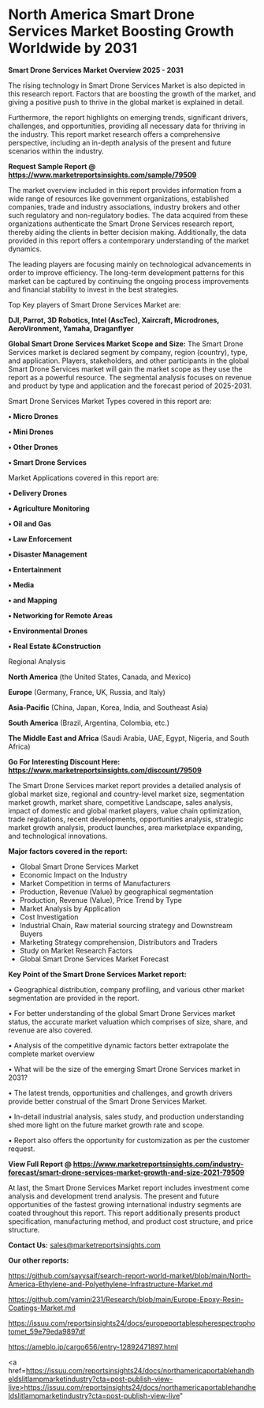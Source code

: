 # North America Smart Drone Services Market Boosting Growth Worldwide by 2031

<Strong> Smart Drone Services Market Overview 2025 - 2031</strong>

The rising technology in Smart Drone Services Market is also depicted in this research report. Factors that are boosting the growth of the market, and giving a positive push to thrive in the global market is explained in detail.

Furthermore, the report highlights on emerging trends, significant drivers, challenges, and opportunities, providing all necessary data for thriving in the industry. This report market research offers a comprehensive perspective, including an in-depth analysis of the present and future scenarios within the industry.

<strong>Request Sample Report @ <a href=https://www.marketreportsinsights.com/sample/79509>https://www.marketreportsinsights.com/sample/79509</a></strong>

The market overview included in this report provides information from a wide range of resources like government organizations, established companies, trade and industry associations, industry brokers and other such regulatory and non-regulatory bodies. The data acquired from these organizations authenticate the Smart Drone Services research report, thereby aiding the clients in better decision making. Additionally, the data provided in this report offers a contemporary understanding of the market dynamics.

The leading players are focusing mainly on technological advancements in order to improve efficiency. The long-term development patterns for this market can be captured by continuing the ongoing process improvements and financial stability to invest in the best strategies.

Top Key players of Smart Drone Services Market are:

<strong>DJI, Parrot, 3D Robotics, Intel (AscTec), Xaircraft, Microdrones, AeroVironment, Yamaha, Draganflyer</strong>

<strong><b>Global Smart Drone Services Market Scope and Size:</b></strong>
The Smart Drone Services market is declared segment by company, region (country), type, and application. Players, stakeholders, and other participants in the global Smart Drone Services market will gain the market scope as they use the report as a powerful resource. The segmental analysis focuses on revenue and product by type and application and the forecast period of 2025-2031.

Smart Drone Services Market Types covered in this report are:

<strong>• Micro Drones

• Mini Drones

• Other Drones

• Smart Drone Services</strong>

Market Applications covered in this report are:

<strong>• Delivery Drones

• Agriculture Monitoring

• Oil and Gas

• Law Enforcement

• Disaster Management

• Entertainment

• Media

• and Mapping

• Networking for Remote Areas

• Environmental Drones

• Real Estate &Construction</strong> 

Regional Analysis

<strong>North America</strong> (the United States, Canada, and Mexico)

<strong>Europe</strong> (Germany, France, UK, Russia, and Italy)

<strong>Asia-Pacific</strong> (China, Japan, Korea, India, and Southeast Asia)

<strong>South America</strong> (Brazil, Argentina, Colombia, etc.)

<strong>The Middle East and Africa</strong> (Saudi Arabia, UAE, Egypt, Nigeria, and South Africa)

<strong>Go For Interesting Discount Here: <a href=https://www.marketreportsinsights.com/discount/79509>https://www.marketreportsinsights.com/discount/79509</a></strong>

The Smart Drone Services market report provides a detailed analysis of global market size, regional and country-level market size, segmentation market growth, market share, competitive Landscape, sales analysis, impact of domestic and global market players, value chain optimization, trade regulations, recent developments, opportunities analysis, strategic market growth analysis, product launches, area marketplace expanding, and technological innovations.

<strong><b>Major factors covered in the report:</b></strong>
<ul>
  <li>Global Smart Drone Services Market </li>
  <li>Economic Impact on the Industry</li>
  <li>Market Competition in terms of Manufacturers</li>
  <li>Production, Revenue (Value) by geographical segmentation</li>
  <li>Production, Revenue (Value), Price Trend by Type</li>
  <li>Market Analysis by Application</li>
  <li>Cost Investigation</li>
  <li>Industrial Chain, Raw material sourcing strategy and Downstream Buyers</li>
  <li>Marketing Strategy comprehension, Distributors and Traders</li>
  <li>Study on Market Research Factors</li>
  <li>Global Smart Drone Services Market Forecast</li>
</ul>

<strong><b>Key Point of the Smart Drone Services Market report:</b></strong>

• Geographical distribution, company profiling, and various other market segmentation are provided in the report.

• For better understanding of the global Smart Drone Services market status, the accurate market valuation which comprises of size, share, and revenue are also covered.

• Analysis of the competitive dynamic factors better extrapolate the complete market overview

• What will be the size of the emerging Smart Drone Services market in 2031?

• The latest trends, opportunities and challenges, and growth drivers provide better construal of the Smart Drone Services Market.

• In-detail industrial analysis, sales study, and production understanding shed more light on the future market growth rate and scope.

• Report also offers the opportunity for customization as per the customer request.

<strong><b>View Full Report @ <a href=https://www.marketreportsinsights.com/industry-forecast/smart-drone-services-market-growth-and-size-2021-79509>https://www.marketreportsinsights.com/industry-forecast/smart-drone-services-market-growth-and-size-2021-79509</a></b></strong>


At last, the Smart Drone Services Market report includes investment come analysis and development trend analysis. The present and future opportunities of the fastest growing international industry segments are coated throughout this report. This report additionally presents product specification, manufacturing method, and product cost structure, and price structure.

<strong>Contact Us:</strong>
sales@marketreportsinsights.com

<strong>Our other reports:</strong>

<a href=https://github.com/sayysaif/search-report-world-market/blob/main/North-America-Ethylene-and-Polyethylene-Infrastructure-Market.md>https://github.com/sayysaif/search-report-world-market/blob/main/North-America-Ethylene-and-Polyethylene-Infrastructure-Market.md</a>

<a href=https://github.com/yamini231/Research/blob/main/Europe-Epoxy-Resin-Coatings-Market.md>https://github.com/yamini231/Research/blob/main/Europe-Epoxy-Resin-Coatings-Market.md</a>

<a href=https://issuu.com/reportsinsights24/docs/europeportablespherespectrophotomet_59e79eda9897df>https://issuu.com/reportsinsights24/docs/europeportablespherespectrophotomet_59e79eda9897df</a>

<a href=https://ameblo.jp/cargo656/entry-12892471897.html>https://ameblo.jp/cargo656/entry-12892471897.html</a>

<a href=https://issuu.com/reportsinsights24/docs/northamericaportablehandheldslitlampmarketindustry?cta=post-publish-view-live>https://issuu.com/reportsinsights24/docs/northamericaportablehandheldslitlampmarketindustry?cta=post-publish-view-live</a>"
